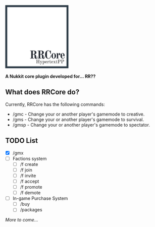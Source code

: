 <img src="/RRCore.png?raw=true" alt="RRCore" width="200" height="200">

__A Nukkit core plugin developed for... RR??__

What does RRCore do?
-

Currently, RRCore has the following commands:
- /gmc - Change your or another player's gamemode to creative.
- /gms - Change your or another player's gamemode to survival.
- /gmsp - Change your or another player's gamemode to spectator.

TODO List
-

- [X] /gmx
- [ ] Factions system
	- [ ] /f create <name>
	- [ ] /f join <name>
	- [ ] /f invite <player>
	- [ ] /f accept
	- [ ] /f promote <player>
	- [ ] /f demote <player>
- [ ] In-game Purchase System
	- [ ] /buy
	- [ ] /packages
	
_More to come..._
